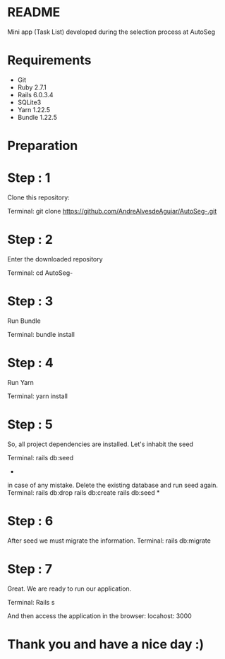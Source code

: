 # README

Mini app (Task List) developed during the selection process at AutoSeg

# Requirements

* Git
* Ruby 2.7.1
* Rails 6.0.3.4
* SQLite3
* Yarn 1.22.5
* Bundle 1.22.5

# Preparation

# Step : 1
Clone this repository:

Terminal:
git clone https://github.com/AndreAlvesdeAguiar/AutoSeg-.git

# Step : 2
Enter the downloaded repository

Terminal:
cd AutoSeg-

# Step : 3
Run Bundle

Terminal:
bundle install

# Step : 4
Run Yarn

Terminal:
yarn install

# Step : 5

So, all project dependencies are installed. Let's inhabit the seed

Terminal:
rails db:seed

*
in case of any mistake. Delete the existing database and run seed again.
Terminal:
rails db:drop
rails db:create
rails db:seed
*

# Step : 6

After seed we must migrate the information.
Terminal:
rails db:migrate

# Step : 7

Great. We are ready to run our application.

Terminal:
Rails s

And then access the application in the browser: locahost: 3000 


# Thank you and have a nice day  :)
